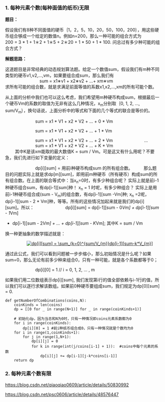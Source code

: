 ### 1. 每种元素个数(每种面值的纸币)无限

**题目：**

  假设我们有8种不同面值的硬币｛1，2，5，10，20，50，100，200｝，用这些硬币组合够成一个给定的数值n。例如n=200，那么一种可能的组合方式为    
200 = 3 * 1 + 1＊2 + 1＊5 + 2＊20 + 1 * 50 + 1 * 100. 问总过有多少种可能的组合方式？

**解题思路：**

  这道题目是非常经典的动态规划算法题。给定一个数值sum，假设我们有m种不同类型的硬币v1,v2,...,vm，如果要组合成sum，那么我们有   
&emsp;&emsp;&emsp;&emsp;&emsp;&emsp;&emsp;&emsp;sum = x1∗v1 + x2∗v2 + ...+ xm∗vm   
求所有可能的组合数，就是求满足前面等值的系数x1,x2,...,xm的所有可能个数。  

  从上面的分析中我们也可以这么考虑，我们希望用m种硬币构成sum，根据最后一个硬币Vm的系数的取值为无非有这么几种情况，x<sub>m</sub>分别取｛0, 1, 2, ..., sum/V<sub>m</sub>｝，换句话说，上面分析中的等式和下面的几个等式的联合是等价的。

&emsp;&emsp;&emsp;&emsp;&emsp;&emsp;&emsp;sum = x1 * V1 + x2 * V2 + ... + 0 * Vm

&emsp;&emsp;&emsp;&emsp;&emsp;&emsp;&emsp;sum = x1 * V1 + x2 * V2 + ... + 1 * Vm

&emsp;&emsp;&emsp;&emsp;&emsp;&emsp;&emsp;sum = x1 * V1 + x2 * V2 + ... + 2 * Vm
&emsp;&emsp;&emsp;&emsp;&emsp;&emsp;&emsp;...
&emsp;&emsp;&emsp;&emsp;&emsp;&emsp;&emsp;sum = x1 * V1 + x2 * V2 + ... + K * Vm  
　　
  其中K是该xm能取的最大数值K = sum / Vm。可是这又有什么用呢？不要急，我们先进行如下变量的定义：

&emsp;&emsp;&emsp;&emsp;&emsp;&emsp;&emsp;dp[i][sum] = 用前i种硬币构成sum 的所有组合数。
　　
  那么题目的问题实际上就是求dp[m][sum]，即用前m种硬币（所有硬币）构成sum的所有组合数。在上面的联合等式中：当x<sub>n</sub>=0时，有多少种组合呢？ 实际上就是前i-1种硬币组合sum，有dp[i-1][sum]种！ x<sub>n</sub> = 1 时呢，有多少种组合？ 实际上是用前i-1种硬币组合成(sum - V<sub>m</sub>)的组合数，有dp[i-1][sum -Vm]种; x<sub>n</sub> =2呢， dp[i-1][sum - 2 * Vm]种，等等。所有的这些情况加起来就是我们的dp[i][sum]。所以：
&emsp;&emsp;&emsp;&emsp;&emsp;&emsp;&emsp;dp[i][sum] = dp[i-1][sum - 0*Vm] + dp[i-1][sum - 1*Vm]
+ dp[i-1][sum - 2*Vm] + ... + dp[i-1][sum - K*Vm]; 其中K = sum / Vm

换一种更抽象的数学描述就是：  

&emsp;&emsp;&emsp;&emsp;&emsp;<a href="https://www.codecogs.com/eqnedit.php?latex=dp[i][sum]&space;=&space;\sum_{k=0}^{sum/V_{m}}dp[i-1][sum-k*V_{m}]" target="_blank"><img src="https://latex.codecogs.com/gif.latex?dp[i][sum]&space;=&space;\sum_{k=0}^{sum/V_{m}}dp[i-1][sum-k*V_{m}]" title="dp[i][sum] = \sum_{k=0}^{sum/V_{m}}dp[i-1][sum-k*V_{m}]" /></a>

  通过此公式，我们可以看到问题被一步步缩小，那么初始情况是什么呢？如果sum=0，那么无论有前多少种来组合0，只有一种可能，就是各个系数都等于0；

&emsp;&emsp;&emsp;&emsp;&emsp;&emsp;&emsp;dp[i][0] = 1   // i = 0, 1, 2, ... , m

  如果我们用二位数组表示dp[i][sum], 我们发现第i行的值全部依赖与i-1行的值，所以我们可以逐行求解该数组。如果前0种硬币要组成sum，我们规定为dp[0][sum] = 0. 

```
def getNumberOfCombinations(coins,N):
    coinKinds = len(coins)
    dp = [[0 for _ in range(N+1)] for _ in range(coinKinds+1)]
    
    # 初始化dp，因为当总和N为0时，只有一种情况即coins元素系数都为0
    for i in range(coinKinds):
        dp[i][0] = 1 #前i种纸币组合成0，只有一种情况就是个数均为0
    for i in range(1,coinKinds+1):
        for j in range(1,N+1):
            dp[i][j] = 0
            for k in range(int(j/coins[i-1] + 1)):  #coins中每个元素的系数
                dp[i][j] += dp[i-1][j-k*coins[i-1]]
    return dp
```


### 2. 每种元素个数有限

https://blog.csdn.net/qiaoqiao0609/article/details/50830992

https://blog.csdn.net/psc0606/article/details/48576447
